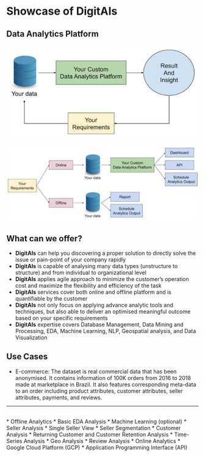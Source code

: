 # Showcase of DigitAIs

## Data Analytics Platform
![](img/DAP.png)

![](img/CDAPD.png)

## What can we offer?
* **DigitAIs** can help you discovering a proper solution to directly solve the issue or pain-point of your company rapidly
* **DigitAIs** is capable of analysing many data types (unstructure to structure) and from individual to organizational level
* **DigitAIs** applies agile approach to minimize the customer’s operation cost and maximize the flexibility and efficiency of the task
* **DigitAIs** services cover both online and offline platform and is quantifiable by the customer
* **DigitAIs** not only focus on applying advance analytic tools and techniques, but also able to deliver an optimised meaningful outcome based on your specific requirements
* **DigitAIs** expertise covers Database Management, Data Mining and Processing, EDA, Machine Learning, NLP, Geospatial analysis, and Data Visualization

## Use Cases
* E-commerce: The dataset is real commercial data that has been anonymised. It contains information of 100K orders from 2016 to 2018 made at marketplace in Brazil. It also features corresponding meta-data to an order including product attributes, customer attributes, seller attributes, payments, and reviews.

---
<br>
* Offline Analytics
  * Basic EDA Analysis
  * Machine Learning (optional)
  * Seller Analysis
    * Single Seller View
    * Seller Segmentation
  * Customer Analysis
    * Returning Customer and Customer Retention Analysis
  * Time-Series Analysis
  * Geo Analysis
  * Review Analysis
* Online Analytics
  * Google Cloud Platform (GCP)
  * Application Programming Interface (API)
